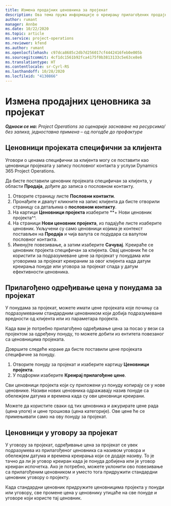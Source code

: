 ```yaml
---
title: Измена продајних ценовника за пројекат
description: Ова тема пружа информације о креирању прилагођених продајних ценовника.
author: rumant
manager: Annbe
ms.date: 10/22/2020
ms.topic: article
ms.service: project-operations
ms.reviewer: kfend
ms.author: rumant
ms.openlocfilehash: c97dca8685c2db7d256017cf4442416feb0e005b
ms.sourcegitcommit: 4cf1dc1561b92fca4175f0b3813133c5e63ce8e6
ms.translationtype: HT
ms.contentlocale: sr-Cyrl-RS
ms.lasthandoff: 10/28/2020
ms.locfileid: "4130866"
---
```

# <a name="override-project-sales-price-lists"></a>Измена продајних ценовника за пројекат

_**Односи се на:** Project Operations за сценарије засноване на ресурсима/без залиха, једноставна примена – од погодбе до профактуре_

## <a name="customer-specific-project-price-lists"></a>Ценовници пројеката специфични за клијента

Уговори о ценама специфични за клијента могу се поставити као ценовници пројеката у запису пословног контакта у услузи Dynamics 365 Project Operations.

Да бисте поставили ценовник пројеката специфичан за клијента, у области **Продаја**, дођите до записа о пословном контакту.

1. Отворите страницу листе **Пословни контакти**.
2. Пронађите и двапут кликните на запис клијента да бисте отворили страницу са детаљима о **пословном контакту**.
3. На картици **Ценовници пројекта** изаберите **+ Нови ценовник пројекта^^.
4. На страници **Нови ценовник пројекта**, из падајуће листе изаберите ценовник. Укључени су само ценовници којима је контекст постављен на **Продаја** и чија валута се подудара са валутом пословног контакта.
5. Именујте повезивање, а затим изаберите **Сачувај**. Креираће се ценовник пројекта специфичан за клијента. Овај ценовник ће се користити за подразумеване цене за пројекат у понудама или уговорима за пројекат креираним за овог клијента када датум креирања понуде или уговора за пројекат спада у датум ефективности ценовника.

## <a name="custom-pricing-on-project-quotes"></a>Прилагођено одређивање цена у понудама за пројекат

У понудама за пројекат, можете имати цене пројеката које почињу са подразумеваним стандардним ценовником који добија подразумеване вредности од клијента или из параметара пројекта.

Када вам је потребно прилагођено одређивање цена за посао у вези са пројектом за одређену понуду, то можете добити из ентитета повезаног са ценовницима пројеката.

Довршите следеће кораке да бисте поставили цене пројеката специфичне за понуду.

1. Отворите понуду за пројекат и изаберите картицу **Ценовници пројекта**.
2. У подформи изаберите **Креирај прилагођене цене**.

Сви ценовници пројекта који су приложени уз понуду копирају се у нове ценовнике. Називи нових ценовника одражавају назив понуде са обележјем датума и времена када су ови ценовници креирани.

Можете да користите сваки од тих ценовника и ажурирате цене рада (цена улоге) и цене трошкова (цена категорије). Ове цене ће се примењивати само на ову понуду за пројекат.

## <a name="price-lists-on-a-project-contract"></a>Ценовници у уговору за пројекат

У уговору за пројекат, одређивање цена за пројекат се увек подразумева из прилагођеног ценовника са називом уговора и обележјем датума и времена креирања који се додаје називу. То је тачно да ли је уговор креиран када је понуда добијена или је уговор креиран испочетка. Ако је потребно, можете уклонити ово повезивање са прилагођеним ценовником и уместо тога придружити стандардни ценовник уговору о пројекту.

Када стандардни ценовник придружите ценовницима пројекта у понуди или уговору, све промене цена у ценовнику утицаће на све понуде и уговоре који користе тај ценовник.
